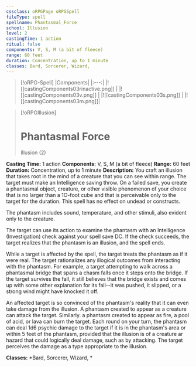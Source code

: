 ```yaml
---
cssclass: oRPGPage oRPGSpell
fileType: spell
spellname: Phantasmal_Force
school: Illusion
level: 2
castingTime: 1 action
ritual: false
components: V, S, M (a bit of fleece)
range: 60 feet
duration: Concentration, up to 1 minute
classes: Bard, Sorcerer, Wizard,
---
```

> [!oRPG-Spell]
> |Components|
> |:---:|
> |![[castingComponents03rinactive.png]] |
> |![[castingComponents03v.png]] |
> |![[castingComponents03s.png]] |
> |![[castingComponents03m.png]]|

> [!oRPGIllusion]
>#  Phantasmal Force
> Illusion  (2)

**Casting Time:** 1 action
**Components:** V, S, M (a bit of fleece)
**Range:** 60 feet
**Duration:**  Concentration, up to 1 minute
**Description:**
You craft an illusion that takes root in the mind of a creature that you can see within range. The target must make an Intelligence saving throw. On a failed save, you create a phantasmal object, creature, or other visible phenomenon of your choice that is no larger than a 1O-foot cube and that is perceivable only to the target for the duration. This spell has no effect on undead or constructs.



 The phantasm includes sound, temperature, and other stimuli, also evident only to the creature.



 The target can use its action to examine the phantasm with an Intelligence (Investigation) check against your spell save DC. If the check succeeds, the target realizes that the phantasm is an illusion, and the spell ends.



 While a target is affected by the spell, the target treats the phantasm as if it were real. The target rationalizes any illogical outcomes from interacting with the phantasm. For example, a target attempting to walk across a phantasmal bridge that spans a chasm falls once it steps onto the bridge. If the target survives the fall, it still believes that the bridge exists and comes up with some other explanation for its fall--it was pushed, it slipped, or a strong wind might have knocked it off.



 An affected target is so convinced of the phantasm's reality that it can even take damage from the illusion. A phantasm created to appear as a creature can attack the target. Similarly. a phantasm created to appear as fire, a pool of acid, or lava can burn the target. Each round on your turn, the phantasm can deal 1d6 psychic damage to the target if it is in the phantasm's area or within 5 feet of the phantasm, provided that the illusion is of a creature ar hazard that could logically deal damage, such as by attacking. The target perceives the damage as a type appropriate to the illusion.



**Classes:**  *Bard, Sorcerer, Wizard, *


